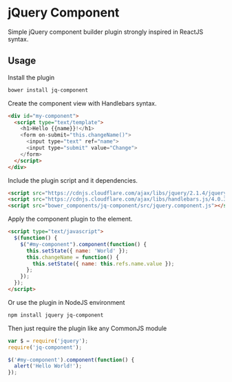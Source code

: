 # jQuery Component

Simple jQuery component builder plugin strongly inspired in ReactJS syntax.

## Usage

Install the plugin

```bash
bower install jq-component
```

Create the component view with Handlebars syntax.

```html
<div id="my-component">
  <script type="text/template">
    <h1>Hello {{name}}!</h1>
    <form on-submit="this.changeName()">
      <input type="text" ref="name">
      <input type="submit" value="Change">
    </form>
  </script>
</div>
```

Include the plugin script and it dependencies.

```html
<script src="https://cdnjs.cloudflare.com/ajax/libs/jquery/2.1.4/jquery.js"></script>
<script src="https://cdnjs.cloudflare.com/ajax/libs/handlebars.js/4.0.3/handlebars.js"></script>
<script src="bower_components/jq-component/src/jquery.component.js"></script>
```

Apply the component plugin to the element.

```html
<script type="text/javascript">
  $(function() {
    $("#my-component").component(function() {
      this.setState({ name: 'World' });
      this.changeName = function() {
        this.setState({ name: this.refs.name.value });
      };
    });
  });
</script>
```

Or use the plugin in NodeJS environment

```bash
npm install jquery jq-component
```

Then just require the plugin like any CommonJS module

```javascript
var $ = require('jquery');
require('jq-component');

$('#my-component').component(function() {
  alert('Hello World!');
});
```
